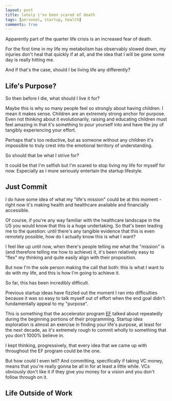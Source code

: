 ```yaml
---
layout: post
title: lately i've been scared of death
tags: [personal, startup, health]
comments: true
---
```


Apparently part of the quarter life crisis is an increased fear of death.

For the first time in my life my metabolism has observably slowed down, my injuries don't heal that quickly if at all,
and the idea that I will be gone some day is really hitting me.

And if that's the case, should I be living life any differently?

## Life's Purpose?

So then before I die, what should I live it for?

Maybe this is why so many people feel so strongly about having children. I mean it makes sense. Children are an extremely
strong anchor for purpose. Even not thinking about it evolutionarily, raising and educating children must feel amazing
in that it's something to pour yourself into and have the joy of tangibly experiencing your effort.

Perhaps that's too reductive, but as someone without any children it's impossible to truly crest into the emotional
territory of understanding.

So should that be what I strive for?

It could be that I'm selfish but I'm scared to stop living my life for myself for now. Especially as I more seriously
entertain the startup lifestyle.

## Just Commit

I do have some idea of what my "life's mission" could be at this moment - right now it's making health and healthcare
available and financially accessible.

Of course, if you're any way familiar with the healthcare landscape in the US you would know that this is a huge
undertaking. So that's been leading me to the question: until there's any tangible evidence that this is even remotely
possible, how do I actually know this is what I want?

I feel like up until now, when there's people telling me what the "mission" is (and therefore telling me how to achieve)
it, it's been relatively easy to "flex" my thinking and quite easily align with their proposition.

But now I'm the sole person making the call that both: this is what I want to do with my life, and this is how I'm going
to achieve it.

So far, this has been incredibly difficult.

Previous startup ideas have fizzled out the moment I ran into difficulties because it was so easy to talk myself out of
effort when the end goal didn't fundamentally appeal to my "purpose".

This is something that the accelerator program [EF](https://joinef.com) talked about repeatedly during the beginning
portions of their programming. Startup idea exploration is almost an exercise in finding your life's purpose, at least
for the next decade, as it's extremely rough to commit wholly to something that you don't 1000% believe in.

I kept thinking, progressively, that every idea that we came up with throughout the EF program could be the one.

But how could I even tell? And committing, specifically if taking VC money, means that you're really gonna be all in for
at least a little while. VCs obviously don't like it if they give you money for a vision and you don't follow through on
it.

## Life Outside of Work
